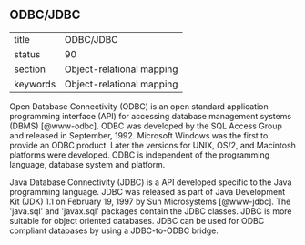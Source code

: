 ## ODBC/JDBC


|          |                           |
| -------- | ------------------------- |
| title    | ODBC/JDBC                 | 
| status   | 90                        |
| section  | Object-relational mapping |
| keywords | Object-relational mapping |



Open Database Connectivity (ODBC) is an open standard application
programming interface (API) for accessing database management systems
(DBMS) [@www-odbc]. ODBC was developed by the SQL Access Group and
released in September, 1992. Microsoft Windows was the first to
provide an ODBC product. Later the versions for UNIX, OS/2, and
Macintosh platforms were developed. ODBC is independent of the
programming language, database system and platform.

Java Database Connectivity (JDBC) is a API developed specific to the
Java programming language. JDBC was released as part of Java
Development Kit (JDK) 1.1 on February 19, 1997 by Sun
Microsystems [@www-jdbc]. The 'java.sql' and 'javax.sql' packages
contain the JDBC classes. JDBC is more suitable for object oriented
databases. JDBC can be used for ODBC compliant databases by using a
JDBC-to-ODBC bridge.


